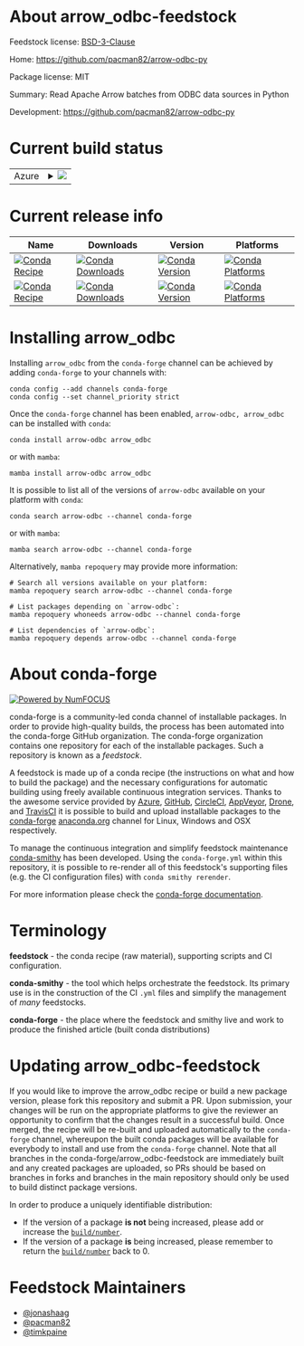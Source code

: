 About arrow_odbc-feedstock
==========================

Feedstock license: [BSD-3-Clause](https://github.com/conda-forge/arrow_odbc-feedstock/blob/main/LICENSE.txt)

Home: https://github.com/pacman82/arrow-odbc-py

Package license: MIT

Summary: Read Apache Arrow batches from ODBC data sources in Python

Development: https://github.com/pacman82/arrow-odbc-py

Current build status
====================


<table>
    
  <tr>
    <td>Azure</td>
    <td>
      <details>
        <summary>
          <a href="https://dev.azure.com/conda-forge/feedstock-builds/_build/latest?definitionId=17172&branchName=main">
            <img src="https://dev.azure.com/conda-forge/feedstock-builds/_apis/build/status/arrow_odbc-feedstock?branchName=main">
          </a>
        </summary>
        <table>
          <thead><tr><th>Variant</th><th>Status</th></tr></thead>
          <tbody><tr>
              <td>linux_64_python3.10.____cpython</td>
              <td>
                <a href="https://dev.azure.com/conda-forge/feedstock-builds/_build/latest?definitionId=17172&branchName=main">
                  <img src="https://dev.azure.com/conda-forge/feedstock-builds/_apis/build/status/arrow_odbc-feedstock?branchName=main&jobName=linux&configuration=linux%20linux_64_python3.10.____cpython" alt="variant">
                </a>
              </td>
            </tr><tr>
              <td>linux_64_python3.11.____cpython</td>
              <td>
                <a href="https://dev.azure.com/conda-forge/feedstock-builds/_build/latest?definitionId=17172&branchName=main">
                  <img src="https://dev.azure.com/conda-forge/feedstock-builds/_apis/build/status/arrow_odbc-feedstock?branchName=main&jobName=linux&configuration=linux%20linux_64_python3.11.____cpython" alt="variant">
                </a>
              </td>
            </tr><tr>
              <td>linux_64_python3.12.____cpython</td>
              <td>
                <a href="https://dev.azure.com/conda-forge/feedstock-builds/_build/latest?definitionId=17172&branchName=main">
                  <img src="https://dev.azure.com/conda-forge/feedstock-builds/_apis/build/status/arrow_odbc-feedstock?branchName=main&jobName=linux&configuration=linux%20linux_64_python3.12.____cpython" alt="variant">
                </a>
              </td>
            </tr><tr>
              <td>linux_64_python3.8.____cpython</td>
              <td>
                <a href="https://dev.azure.com/conda-forge/feedstock-builds/_build/latest?definitionId=17172&branchName=main">
                  <img src="https://dev.azure.com/conda-forge/feedstock-builds/_apis/build/status/arrow_odbc-feedstock?branchName=main&jobName=linux&configuration=linux%20linux_64_python3.8.____cpython" alt="variant">
                </a>
              </td>
            </tr><tr>
              <td>linux_64_python3.9.____cpython</td>
              <td>
                <a href="https://dev.azure.com/conda-forge/feedstock-builds/_build/latest?definitionId=17172&branchName=main">
                  <img src="https://dev.azure.com/conda-forge/feedstock-builds/_apis/build/status/arrow_odbc-feedstock?branchName=main&jobName=linux&configuration=linux%20linux_64_python3.9.____cpython" alt="variant">
                </a>
              </td>
            </tr><tr>
              <td>osx_64_python3.10.____cpython</td>
              <td>
                <a href="https://dev.azure.com/conda-forge/feedstock-builds/_build/latest?definitionId=17172&branchName=main">
                  <img src="https://dev.azure.com/conda-forge/feedstock-builds/_apis/build/status/arrow_odbc-feedstock?branchName=main&jobName=osx&configuration=osx%20osx_64_python3.10.____cpython" alt="variant">
                </a>
              </td>
            </tr><tr>
              <td>osx_64_python3.11.____cpython</td>
              <td>
                <a href="https://dev.azure.com/conda-forge/feedstock-builds/_build/latest?definitionId=17172&branchName=main">
                  <img src="https://dev.azure.com/conda-forge/feedstock-builds/_apis/build/status/arrow_odbc-feedstock?branchName=main&jobName=osx&configuration=osx%20osx_64_python3.11.____cpython" alt="variant">
                </a>
              </td>
            </tr><tr>
              <td>osx_64_python3.12.____cpython</td>
              <td>
                <a href="https://dev.azure.com/conda-forge/feedstock-builds/_build/latest?definitionId=17172&branchName=main">
                  <img src="https://dev.azure.com/conda-forge/feedstock-builds/_apis/build/status/arrow_odbc-feedstock?branchName=main&jobName=osx&configuration=osx%20osx_64_python3.12.____cpython" alt="variant">
                </a>
              </td>
            </tr><tr>
              <td>osx_64_python3.8.____cpython</td>
              <td>
                <a href="https://dev.azure.com/conda-forge/feedstock-builds/_build/latest?definitionId=17172&branchName=main">
                  <img src="https://dev.azure.com/conda-forge/feedstock-builds/_apis/build/status/arrow_odbc-feedstock?branchName=main&jobName=osx&configuration=osx%20osx_64_python3.8.____cpython" alt="variant">
                </a>
              </td>
            </tr><tr>
              <td>osx_64_python3.9.____cpython</td>
              <td>
                <a href="https://dev.azure.com/conda-forge/feedstock-builds/_build/latest?definitionId=17172&branchName=main">
                  <img src="https://dev.azure.com/conda-forge/feedstock-builds/_apis/build/status/arrow_odbc-feedstock?branchName=main&jobName=osx&configuration=osx%20osx_64_python3.9.____cpython" alt="variant">
                </a>
              </td>
            </tr><tr>
              <td>osx_arm64_python3.10.____cpython</td>
              <td>
                <a href="https://dev.azure.com/conda-forge/feedstock-builds/_build/latest?definitionId=17172&branchName=main">
                  <img src="https://dev.azure.com/conda-forge/feedstock-builds/_apis/build/status/arrow_odbc-feedstock?branchName=main&jobName=osx&configuration=osx%20osx_arm64_python3.10.____cpython" alt="variant">
                </a>
              </td>
            </tr><tr>
              <td>osx_arm64_python3.11.____cpython</td>
              <td>
                <a href="https://dev.azure.com/conda-forge/feedstock-builds/_build/latest?definitionId=17172&branchName=main">
                  <img src="https://dev.azure.com/conda-forge/feedstock-builds/_apis/build/status/arrow_odbc-feedstock?branchName=main&jobName=osx&configuration=osx%20osx_arm64_python3.11.____cpython" alt="variant">
                </a>
              </td>
            </tr><tr>
              <td>osx_arm64_python3.12.____cpython</td>
              <td>
                <a href="https://dev.azure.com/conda-forge/feedstock-builds/_build/latest?definitionId=17172&branchName=main">
                  <img src="https://dev.azure.com/conda-forge/feedstock-builds/_apis/build/status/arrow_odbc-feedstock?branchName=main&jobName=osx&configuration=osx%20osx_arm64_python3.12.____cpython" alt="variant">
                </a>
              </td>
            </tr><tr>
              <td>osx_arm64_python3.8.____cpython</td>
              <td>
                <a href="https://dev.azure.com/conda-forge/feedstock-builds/_build/latest?definitionId=17172&branchName=main">
                  <img src="https://dev.azure.com/conda-forge/feedstock-builds/_apis/build/status/arrow_odbc-feedstock?branchName=main&jobName=osx&configuration=osx%20osx_arm64_python3.8.____cpython" alt="variant">
                </a>
              </td>
            </tr><tr>
              <td>osx_arm64_python3.9.____cpython</td>
              <td>
                <a href="https://dev.azure.com/conda-forge/feedstock-builds/_build/latest?definitionId=17172&branchName=main">
                  <img src="https://dev.azure.com/conda-forge/feedstock-builds/_apis/build/status/arrow_odbc-feedstock?branchName=main&jobName=osx&configuration=osx%20osx_arm64_python3.9.____cpython" alt="variant">
                </a>
              </td>
            </tr><tr>
              <td>win_64_python3.10.____cpython</td>
              <td>
                <a href="https://dev.azure.com/conda-forge/feedstock-builds/_build/latest?definitionId=17172&branchName=main">
                  <img src="https://dev.azure.com/conda-forge/feedstock-builds/_apis/build/status/arrow_odbc-feedstock?branchName=main&jobName=win&configuration=win%20win_64_python3.10.____cpython" alt="variant">
                </a>
              </td>
            </tr><tr>
              <td>win_64_python3.11.____cpython</td>
              <td>
                <a href="https://dev.azure.com/conda-forge/feedstock-builds/_build/latest?definitionId=17172&branchName=main">
                  <img src="https://dev.azure.com/conda-forge/feedstock-builds/_apis/build/status/arrow_odbc-feedstock?branchName=main&jobName=win&configuration=win%20win_64_python3.11.____cpython" alt="variant">
                </a>
              </td>
            </tr><tr>
              <td>win_64_python3.12.____cpython</td>
              <td>
                <a href="https://dev.azure.com/conda-forge/feedstock-builds/_build/latest?definitionId=17172&branchName=main">
                  <img src="https://dev.azure.com/conda-forge/feedstock-builds/_apis/build/status/arrow_odbc-feedstock?branchName=main&jobName=win&configuration=win%20win_64_python3.12.____cpython" alt="variant">
                </a>
              </td>
            </tr><tr>
              <td>win_64_python3.8.____cpython</td>
              <td>
                <a href="https://dev.azure.com/conda-forge/feedstock-builds/_build/latest?definitionId=17172&branchName=main">
                  <img src="https://dev.azure.com/conda-forge/feedstock-builds/_apis/build/status/arrow_odbc-feedstock?branchName=main&jobName=win&configuration=win%20win_64_python3.8.____cpython" alt="variant">
                </a>
              </td>
            </tr><tr>
              <td>win_64_python3.9.____cpython</td>
              <td>
                <a href="https://dev.azure.com/conda-forge/feedstock-builds/_build/latest?definitionId=17172&branchName=main">
                  <img src="https://dev.azure.com/conda-forge/feedstock-builds/_apis/build/status/arrow_odbc-feedstock?branchName=main&jobName=win&configuration=win%20win_64_python3.9.____cpython" alt="variant">
                </a>
              </td>
            </tr>
          </tbody>
        </table>
      </details>
    </td>
  </tr>
</table>

Current release info
====================

| Name | Downloads | Version | Platforms |
| --- | --- | --- | --- |
| [![Conda Recipe](https://img.shields.io/badge/recipe-arrow--odbc-green.svg)](https://anaconda.org/conda-forge/arrow-odbc) | [![Conda Downloads](https://img.shields.io/conda/dn/conda-forge/arrow-odbc.svg)](https://anaconda.org/conda-forge/arrow-odbc) | [![Conda Version](https://img.shields.io/conda/vn/conda-forge/arrow-odbc.svg)](https://anaconda.org/conda-forge/arrow-odbc) | [![Conda Platforms](https://img.shields.io/conda/pn/conda-forge/arrow-odbc.svg)](https://anaconda.org/conda-forge/arrow-odbc) |
| [![Conda Recipe](https://img.shields.io/badge/recipe-arrow_odbc-green.svg)](https://anaconda.org/conda-forge/arrow_odbc) | [![Conda Downloads](https://img.shields.io/conda/dn/conda-forge/arrow_odbc.svg)](https://anaconda.org/conda-forge/arrow_odbc) | [![Conda Version](https://img.shields.io/conda/vn/conda-forge/arrow_odbc.svg)](https://anaconda.org/conda-forge/arrow_odbc) | [![Conda Platforms](https://img.shields.io/conda/pn/conda-forge/arrow_odbc.svg)](https://anaconda.org/conda-forge/arrow_odbc) |

Installing arrow_odbc
=====================

Installing `arrow_odbc` from the `conda-forge` channel can be achieved by adding `conda-forge` to your channels with:

```
conda config --add channels conda-forge
conda config --set channel_priority strict
```

Once the `conda-forge` channel has been enabled, `arrow-odbc, arrow_odbc` can be installed with `conda`:

```
conda install arrow-odbc arrow_odbc
```

or with `mamba`:

```
mamba install arrow-odbc arrow_odbc
```

It is possible to list all of the versions of `arrow-odbc` available on your platform with `conda`:

```
conda search arrow-odbc --channel conda-forge
```

or with `mamba`:

```
mamba search arrow-odbc --channel conda-forge
```

Alternatively, `mamba repoquery` may provide more information:

```
# Search all versions available on your platform:
mamba repoquery search arrow-odbc --channel conda-forge

# List packages depending on `arrow-odbc`:
mamba repoquery whoneeds arrow-odbc --channel conda-forge

# List dependencies of `arrow-odbc`:
mamba repoquery depends arrow-odbc --channel conda-forge
```


About conda-forge
=================

[![Powered by
NumFOCUS](https://img.shields.io/badge/powered%20by-NumFOCUS-orange.svg?style=flat&colorA=E1523D&colorB=007D8A)](https://numfocus.org)

conda-forge is a community-led conda channel of installable packages.
In order to provide high-quality builds, the process has been automated into the
conda-forge GitHub organization. The conda-forge organization contains one repository
for each of the installable packages. Such a repository is known as a *feedstock*.

A feedstock is made up of a conda recipe (the instructions on what and how to build
the package) and the necessary configurations for automatic building using freely
available continuous integration services. Thanks to the awesome service provided by
[Azure](https://azure.microsoft.com/en-us/services/devops/), [GitHub](https://github.com/),
[CircleCI](https://circleci.com/), [AppVeyor](https://www.appveyor.com/),
[Drone](https://cloud.drone.io/welcome), and [TravisCI](https://travis-ci.com/)
it is possible to build and upload installable packages to the
[conda-forge](https://anaconda.org/conda-forge) [anaconda.org](https://anaconda.org/)
channel for Linux, Windows and OSX respectively.

To manage the continuous integration and simplify feedstock maintenance
[conda-smithy](https://github.com/conda-forge/conda-smithy) has been developed.
Using the ``conda-forge.yml`` within this repository, it is possible to re-render all of
this feedstock's supporting files (e.g. the CI configuration files) with ``conda smithy rerender``.

For more information please check the [conda-forge documentation](https://conda-forge.org/docs/).

Terminology
===========

**feedstock** - the conda recipe (raw material), supporting scripts and CI configuration.

**conda-smithy** - the tool which helps orchestrate the feedstock.
                   Its primary use is in the construction of the CI ``.yml`` files
                   and simplify the management of *many* feedstocks.

**conda-forge** - the place where the feedstock and smithy live and work to
                  produce the finished article (built conda distributions)


Updating arrow_odbc-feedstock
=============================

If you would like to improve the arrow_odbc recipe or build a new
package version, please fork this repository and submit a PR. Upon submission,
your changes will be run on the appropriate platforms to give the reviewer an
opportunity to confirm that the changes result in a successful build. Once
merged, the recipe will be re-built and uploaded automatically to the
`conda-forge` channel, whereupon the built conda packages will be available for
everybody to install and use from the `conda-forge` channel.
Note that all branches in the conda-forge/arrow_odbc-feedstock are
immediately built and any created packages are uploaded, so PRs should be based
on branches in forks and branches in the main repository should only be used to
build distinct package versions.

In order to produce a uniquely identifiable distribution:
 * If the version of a package **is not** being increased, please add or increase
   the [``build/number``](https://docs.conda.io/projects/conda-build/en/latest/resources/define-metadata.html#build-number-and-string).
 * If the version of a package **is** being increased, please remember to return
   the [``build/number``](https://docs.conda.io/projects/conda-build/en/latest/resources/define-metadata.html#build-number-and-string)
   back to 0.

Feedstock Maintainers
=====================

* [@jonashaag](https://github.com/jonashaag/)
* [@pacman82](https://github.com/pacman82/)
* [@timkpaine](https://github.com/timkpaine/)


<!-- dummy commit to enable rerendering -->

